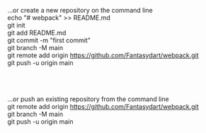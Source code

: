 …or create a new repository on the command line<br>
echo "# webpack" >> README.md<br>
git init<br>
git add README.md<br>
git commit -m "first commit"<br>
git branch -M main<br>
git remote add origin https://github.com/Fantasydart/webpack.git<br>
git push -u origin main<br><br><br><br>


…or push an existing repository from the command line<br>
git remote add origin https://github.com/Fantasydart/webpack.git<br>
git branch -M main<br>
git push -u origin main<br>